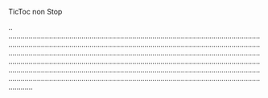 TicToc non Stop

..
....................................................................................................................................................................................................................................................................................................................................................................................................................................................................................................................................................................................................................................................................................................................................................................................